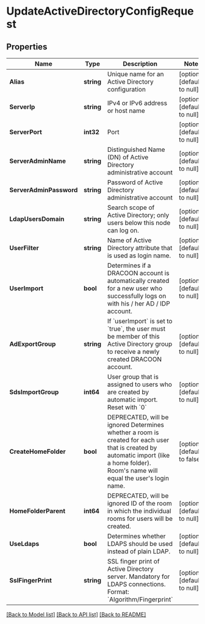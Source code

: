 # UpdateActiveDirectoryConfigRequest

## Properties
Name | Type | Description | Notes
------------ | ------------- | ------------- | -------------
**Alias** | **string** | Unique name for an Active Directory configuration | [optional] [default to null]
**ServerIp** | **string** | IPv4 or IPv6 address or host name | [optional] [default to null]
**ServerPort** | **int32** | Port | [optional] [default to null]
**ServerAdminName** | **string** | Distinguished Name (DN) of Active Directory administrative account | [optional] [default to null]
**ServerAdminPassword** | **string** | Password of Active Directory administrative account | [optional] [default to null]
**LdapUsersDomain** | **string** | Search scope of Active Directory; only users below this node can log on. | [optional] [default to null]
**UserFilter** | **string** | Name of Active Directory attribute that is used as login name. | [optional] [default to null]
**UserImport** | **bool** | Determines if a DRACOON account is automatically created for a new user  who successfully logs on with his / her AD / IDP account. | [optional] [default to null]
**AdExportGroup** | **string** | If &#x60;userImport&#x60; is set to &#x60;true&#x60;,  the user must be member of this Active Directory group to receive a newly created DRACOON account. | [optional] [default to null]
**SdsImportGroup** | **int64** | User group that is assigned to users who are created by automatic import.  Reset with &#x60;0&#x60; | [optional] [default to null]
**CreateHomeFolder** | **bool** | DEPRECATED, will be ignored  Determines whether a room is created for each user that is created by automatic import (like a home folder).  Room&#x27;s name will equal the user&#x27;s login name. | [optional] [default to false]
**HomeFolderParent** | **int64** | DEPRECATED, will be ignored  ID of the room in which the individual rooms for users will be created. | [optional] [default to null]
**UseLdaps** | **bool** | Determines whether LDAPS should be used instead of plain LDAP. | [optional] [default to null]
**SslFingerPrint** | **string** | SSL finger print of Active Directory server.  Mandatory for LDAPS connections.  Format: &#x60;Algorithm/Fingerprint&#x60; | [optional] [default to null]

[[Back to Model list]](../README.md#documentation-for-models) [[Back to API list]](../README.md#documentation-for-api-endpoints) [[Back to README]](../README.md)


